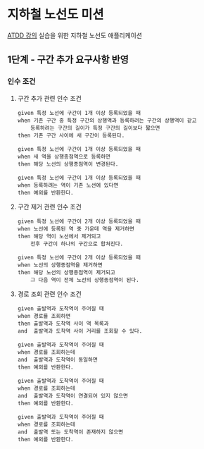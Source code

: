 # 지하철 노선도 미션
[ATDD 강의](https://edu.nextstep.camp/c/R89PYi5H) 실습을 위한 지하철 노선도 애플리케이션

## 1단계 - 구간 추가 요구사항 반영

### 인수 조건
1. 구간 추가 관련 인수 조건

    ```text
   given 특정 노선에 구간이 1개 이상 등록되었을 때
   when 기존 구간 중 특정 구간의 상행역과 등록하려는 구간의 상행역이 같고 
        등록하려는 구간의 길이가 특정 구간의 길이보다 짧으면
   then 기존 구간 사이에 새 구간이 등록된다.
   ```

    ```text
   given 특정 노선에 구간이 1개 이상 등록되었을 때
   when 새 역을 상행종점역으로 등록하면 
   then 해당 노선의 상행종점역이 변경된다.
   ```

   ```text
   given 특정 노선에 구간이 1개 이상 등록되었을 때
   when 등록하려는 역이 기존 노선에 있다면
   then 예외를 반환한다.
   ```

2. 구간 제거 관련 인수 조건

    ```text
   given 특정 노선에 구간이 2개 이상 등록되었을 때
   when 노선에 등록된 역 중 가운데 역을 제거하면
   then 해당 역이 노선에서 제거되고
        전후 구간이 하나의 구간으로 합쳐진다.
   ```

    ```text
   given 특정 노선에 구간이 2개 이상 등록되었을 때
   when 노선의 상행종점역을 제거하면 
   then 해당 노선의 상행종점역이 제거되고
        그 다음 역이 전체 노선의 상행종점역이 된다.
   ```

3. 경로 조회 관련 인수 조건

   ```text
   given 출발역과 도착역이 주어질 때
   when 경로를 조회하면
   then 출발역과 도착역 사이 역 목록과
   and  출발역과 도착역 사이 거리를 조회할 수 있다.
   ```

   ```text
   given 출발역과 도착역이 주어질 때
   when 경로를 조회하는데
   and  출발역과 도착역이 동일하면
   then 예외를 반환한다.
   ```

   ```text
   given 출발역과 도착역이 주어질 때
   when 경로를 조회하는데
   and  출발역과 도착역이 연결되어 있지 않으면
   then 예외를 반환한다.
   ```

   ```text
   given 출발역과 도착역이 주어질 때
   when 경로를 조회하는데
   and  출발역 또는 도착역이 존재하지 않으면
   then 예외를 반환한다.
   ```